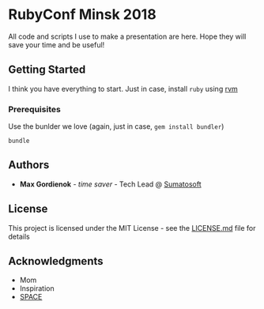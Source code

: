 # RubyConf Minsk 2018

All code and scripts I use to make a presentation are here. Hope they will save your time and be useful!

## Getting Started

I think you have everything to start. Just in case, install `ruby` using [rvm](https://rvm.io)

### Prerequisites

Use the bunlder we love (again, just in case, `gem install bundler`)

```
bundle
```

## Authors

* **Max Gordienok** - *time saver* - Tech Lead @ [Sumatosoft](https://sumatosoft.com)

## License

This project is licensed under the MIT License - see the [LICENSE.md](LICENSE.md) file for details

## Acknowledgments

* Mom
* Inspiration
* [SPACE](https://eventspace.by)
